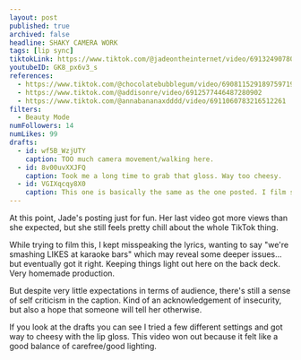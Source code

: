 ```yaml
---
layout: post
published: true
archived: false
headline: SHAKY CAMERA WORK
tags: [lip sync]
tiktokLink: https://www.tiktok.com/@jadeontheinternet/video/6913249078012923142
youtubeID: GK8_px6v3_s
references:
  - https://www.tiktok.com/@chocolatebubblegum/video/6908115291897597190
  - https://www.tiktok.com/@addisonre/video/6912577446487280902
  - https://www.tiktok.com/@annabananaxdddd/video/6911060783216512261
filters:
  - Beauty Mode
numFollowers: 14
numLikes: 99
drafts:
  - id: wf5B_WzjUTY
    caption: TOO much camera movement/walking here.
  - id: 8v00uvXXJFQ
    caption: Took me a long time to grab that gloss. Way too cheesy.
  - id: VGIXqcqy8X0
    caption: This one is basically the same as the one posted. I film so many unnecessary drafts.
---
```


At this point, Jade's posting just for fun. Her last video got more views than she expected, but she still feels pretty chill about the whole TikTok thing.

While trying to film this, I kept misspeaking the lyrics, wanting to say "we're smashing LIKES at karaoke bars" which may reveal some deeper issues... but eventually got it right. Keeping things light out here on the back deck. Very homemade production.

But despite very little expectations in terms of audience, there's still a sense of self criticism in the caption. Kind of an acknowledgement of insecurity, but also a hope that someone will tell her otherwise.

If you look at the drafts you can see I tried a few different settings and got way to cheesy with the lip gloss. This video won out because it felt like a good balance of carefree/good lighting.
